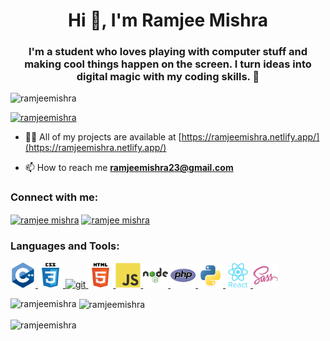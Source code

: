 <h1 align="center">Hi 👋, I'm Ramjee Mishra</h1>
<h3 align="center">I'm a student who loves playing with computer stuff and making cool things happen on the screen. I turn ideas into digital magic with my coding skills. 🌟</h3>

<p align="left"> <img src="https://komarev.com/ghpvc/?username=ramjeemishra&label=Profile%20views&color=0e75b6&style=flat" alt="ramjeemishra" /> </p>

<p align="left"> <a href="https://github.com/ryo-ma/github-profile-trophy"><img src="https://github-profile-trophy.vercel.app/?username=ramjeemishra" alt="ramjeemishra" /></a> </p>

- 👨‍💻 All of my projects are available at [https://ramjeemishra.netlify.app/](https://ramjeemishra.netlify.app/)

- 📫 How to reach me **ramjeemishra23@gmail.com**

<h3 align="left">Connect with me:</h3>
<p align="left">
<a href="https://www.linkedin.com/in/ramjee-mishra-705152291/" target="blank"><img align="center" src="https://raw.githubusercontent.com/rahuldkjain/github-profile-readme-generator/master/src/images/icons/Social/linked-in-alt.svg" alt="ramjee mishra" height="30" width="40" /></a>
<a href="https://leetcode.com/Ramjee_Mishra/" target="blank"><img align="center" src="https://raw.githubusercontent.com/rahuldkjain/github-profile-readme-generator/master/src/images/icons/Social/leet-code.svg" alt="ramjee mishra" height="30" width="40" /></a>
</p>

<h3 align="left">Languages and Tools:</h3>
<p align="left"> <a href="https://www.w3schools.com/cpp/" target="_blank" rel="noreferrer"> <img src="https://raw.githubusercontent.com/devicons/devicon/master/icons/cplusplus/cplusplus-original.svg" alt="cplusplus" width="40" height="40"/> </a> <a href="https://www.w3schools.com/css/" target="_blank" rel="noreferrer"> <img src="https://raw.githubusercontent.com/devicons/devicon/master/icons/css3/css3-original-wordmark.svg" alt="css3" width="40" height="40"/> </a> <a href="https://git-scm.com/" target="_blank" rel="noreferrer"> <img src="https://www.vectorlogo.zone/logos/git-scm/git-scm-icon.svg" alt="git" width="40" height="40"/> </a> <a href="https://www.w3.org/html/" target="_blank" rel="noreferrer"> <img src="https://raw.githubusercontent.com/devicons/devicon/master/icons/html5/html5-original-wordmark.svg" alt="html5" width="40" height="40"/> </a> <a href="https://developer.mozilla.org/en-US/docs/Web/JavaScript" target="_blank" rel="noreferrer"> <img src="https://raw.githubusercontent.com/devicons/devicon/master/icons/javascript/javascript-original.svg" alt="javascript" width="40" height="40"/> </a> <a href="https://nodejs.org" target="_blank" rel="noreferrer"> <img src="https://raw.githubusercontent.com/devicons/devicon/master/icons/nodejs/nodejs-original-wordmark.svg" alt="nodejs" width="40" height="40"/> </a> <a href="https://www.php.net" target="_blank" rel="noreferrer"> <img src="https://raw.githubusercontent.com/devicons/devicon/master/icons/php/php-original.svg" alt="php" width="40" height="40"/> </a> <a href="https://www.python.org" target="_blank" rel="noreferrer"> <img src="https://raw.githubusercontent.com/devicons/devicon/master/icons/python/python-original.svg" alt="python" width="40" height="40"/> </a> <a href="https://reactjs.org/" target="_blank" rel="noreferrer"> <img src="https://raw.githubusercontent.com/devicons/devicon/master/icons/react/react-original-wordmark.svg" alt="react" width="40" height="40"/> </a> <a href="https://sass-lang.com" target="_blank" rel="noreferrer"> <img src="https://raw.githubusercontent.com/devicons/devicon/master/icons/sass/sass-original.svg" alt="sass" width="40" height="40"/> </a> </p>

<p><img align="left" src="https://github-readme-stats.vercel.app/api/top-langs?username=ramjeemishra&show_icons=true&locale=en&layout=compact" alt="ramjeemishra" /></p>

<p>&nbsp;<img align="center" src="https://github-readme-stats.vercel.app/api?username=ramjeemishra&show_icons=true&locale=en" alt="ramjeemishra" /></p>

<p><img align="center" src="https://github-readme-streak-stats.herokuapp.com/?user=ramjeemishra&" alt="ramjeemishra" /></p>
